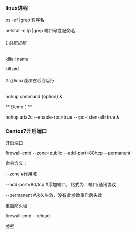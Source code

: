 ### linux进程
ps -ef |grep  程序名

netstat -nltp |grep 端口号或服务名

###### 1.杀死进程
killall name

kill pid
###### 2.让linux程序在后台运行

nohup command {option} &

** Demo：**

nohup aria2c --enable-rpc=true --rpc-listen-all=true &



### Centos7开启端口
开启端口
 
firewall-cmd --zone=public --add-port=80/tcp --permanent
 
命令含义：
 
--zone #作用域
 
--add-port=80/tcp  #添加端口，格式为：端口/通讯协议
 
--permanent   #永久生效，没有此参数重启后失效
 
重启防火墙
 
firewall-cmd --reload

[参考](http://stackoverflow.com/questions/24729024/centos-7-open-firewall-port)